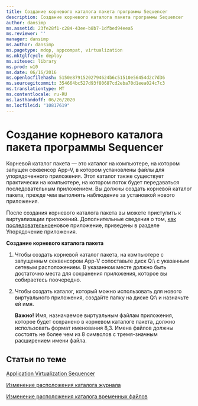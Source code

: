 ```yaml
---
title: Создание корневого каталога пакета программы Sequencer
description: Создание корневого каталога пакета программы Sequencer
author: dansimp
ms.assetid: 23fe28f1-c284-43ee-b8b7-1dfbed94eea5
ms.reviewer: ''
manager: dansimp
ms.author: dansimp
ms.pagetype: mdop, appcompat, virtualization
ms.mktglfcycl: deploy
ms.sitesec: library
ms.prod: w10
ms.date: 06/16/2016
ms.openlocfilehash: 5150e87915202794624b6c51510e56454d2c7d36
ms.sourcegitcommit: 354664bc527d93f80687cd2eba70d1eea024c7c3
ms.translationtype: MT
ms.contentlocale: ru-RU
ms.lasthandoff: 06/26/2020
ms.locfileid: "10817619"
---
```

# Создание корневого каталога пакета программы Sequencer


Корневой каталог пакета — это каталог на компьютере, на котором запущен секвенсор App-V, в котором установлены файлы для упорядоченного приложения. Этот каталог также существует практически на компьютере, на котором поток будет передаваться последовательным приложением. Вы должны создать корневой каталог пакета, прежде чем выполнять наблюдение за установкой нового приложения.

После создания корневого каталога пакета вы можете приступить к виртуализации приложений. Дополнительные сведения о том, [как последовательное](how-to-sequence-an-application.md)новое приложение, приведены в разделе Упорядочение приложения.

**Создание корневого каталога пакета**

1.  Чтобы создать корневой каталог пакета, на компьютере с запущенным секвенсором App-V сопоставьте диск Q:\\ с указанным сетевым расположением. В указанном месте должно быть достаточно места для сохранения приложения, которое вы собираетесь поочередно.

2.  Чтобы создать каталог, который можно использовать для нового виртуального приложения, создайте папку на диске Q:\\ и назначьте ей имя.

    **Важно!**  Имя, назначаемое виртуальным файлам приложения, которое будет сохранено в корневом каталоге пакета, должно использовать формат именования 8,3. Имена файлов должны состоять не более чем из 8 символов с тремя-значным расширением имени файла.

     

## Статьи по теме


[Application Virtualization Sequencer](application-virtualization-sequencer.md)

[Изменение расположения каталога журнала](how-to-modify-the-log-directory-location.md)

[Изменение расположения каталога временных файлов](how-to-modify-the-scratch-directory-location.md)

 

 





